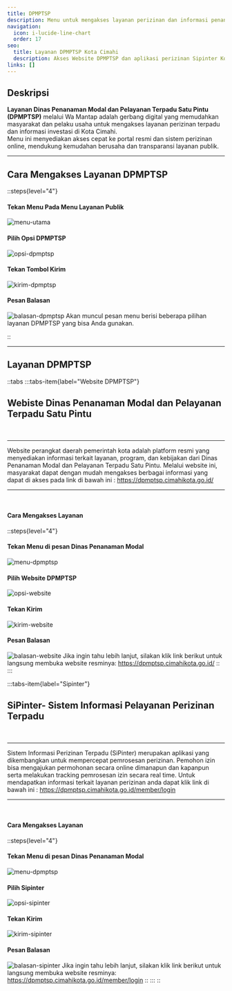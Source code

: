 ```yaml
---
title: DPMPTSP
description: Menu untuk mengakses layanan perizinan dan informasi penanaman modal dari DPMPTSP Kota Cimahi.
navigation:
  icon: i-lucide-line-chart
  order: 17
seo:
  title: Layanan DPMPTSP Kota Cimahi
  description: Akses Website DPMPTSP dan aplikasi perizinan Sipinter Kota Cimahi melalui Wa Mantap.
links: []
---
```


## Deskripsi

**Layanan Dinas Penanaman Modal dan Pelayanan Terpadu Satu Pintu (DPMPTSP)** melalui Wa Mantap adalah gerbang digital yang memudahkan masyarakat dan pelaku usaha untuk mengakses layanan perizinan terpadu dan informasi investasi di Kota Cimahi.  
Menu ini menyediakan akses cepat ke portal resmi dan sistem perizinan online, mendukung kemudahan berusaha dan transparansi layanan publik.

---

## Cara Mengakses Layanan DPMPTSP

::steps{level="4"}

#### Tekan Menu Pada Menu Layanan Publik
![menu-utama](/layanan-publik/menu-layanan.jpg)

#### Pilih Opsi DPMPTSP
![opsi-dpmptsp](/layanan-publik/dpmptsp/opsi-dpmptsp.jpeg)

#### Tekan Tombol Kirim
![kirim-dpmptsp](/layanan-publik/dpmptsp/kirim-dpmptsp.jpeg)

#### Pesan Balasan
![balasan-dpmptsp](/layanan-publik/dpmptsp/balasan-dpmptsp.jpeg)
Akan muncul pesan menu berisi beberapa pilihan layanan DPMPTSP yang bisa Anda gunakan.

::

---

## Layanan DPMPTSP

::tabs
  :::tabs-item{label="Website DPMPTSP"}
  <br>

  ## Webiste Dinas Penanaman Modal dan Pelayanan Terpadu Satu Pintu

  <br>

  ---

  Website perangkat daerah pemerintah kota adalah platform resmi yang menyediakan informasi terkait layanan, program, dan kebijakan dari Dinas Penanaman Modal dan Pelayanan Terpadu Satu Pintu. Melalui website ini, masyarakat dapat dengan mudah mengakses berbagai informasi yang dapat di akses pada link di bawah ini : https://dpmptsp.cimahikota.go.id/

  ---
  <br>

  #### Cara Mengakses Layanan
  ::steps{level="4"}
  #### Tekan Menu di pesan Dinas Penanaman Modal
  ![menu-dpmptsp](/layanan-publik/dpmptsp/menu-dpmptsp.jpeg)
  #### Pilih Website DPMPTSP
  ![opsi-website](/layanan-publik/dpmptsp/opsi-web.jpeg)
  #### Tekan Kirim
  ![kirim-website](/layanan-publik/dpmptsp/kirim-web.jpeg)
  #### Pesan Balasan
  ![balasan-website](/layanan-publik/dpmptsp/balasan-web.jpeg)
  Jika ingin tahu lebih lanjut, silakan klik link berikut untuk langsung membuka website resminya: https://dpmptsp.cimahikota.go.id/
  ::
  :::

  :::tabs-item{label="Sipinter"}
  <br>

  ## SiPinter- Sistem Informasi Pelayanan Perizinan Terpadu

  <br>

  ---

  Sistem Informasi Perizinan Terpadu (SiPinter) merupakan aplikasi yang dikembangkan untuk mempercepat pemrosesan perizinan. Pemohon izin bisa mengajukan permohonan secara online dimanapun dan kapanpun serta melakukan tracking pemrosesan izin secara real time. Untuk mendapatkan informasi terkait layanan perizinan anda dapat klik link di bawah ini :
  https://dpmptsp.cimahikota.go.id/member/login

  ---
  <br>

  #### Cara Mengakses Layanan
  ::steps{level="4"}
  #### Tekan Menu di pesan Dinas Penanaman Modal
  ![menu-dpmptsp](/layanan-publik/dpmptsp/menu-dpmptsp.jpeg)
  #### Pilih Sipinter
  ![opsi-sipinter](/layanan-publik/dpmptsp/opsi-sipinter.jpeg)
  #### Tekan Kirim
  ![kirim-sipinter](/layanan-publik/dpmptsp/kirim-sipinter.jpeg)
  #### Pesan Balasan
  ![balasan-sipinter](/layanan-publik/dpmptsp/balasan-sipinter.jpeg)
  Jika ingin tahu lebih lanjut, silakan klik link berikut untuk langsung membuka website resminya: https://dpmptsp.cimahikota.go.id/member/login
  ::
  :::
::